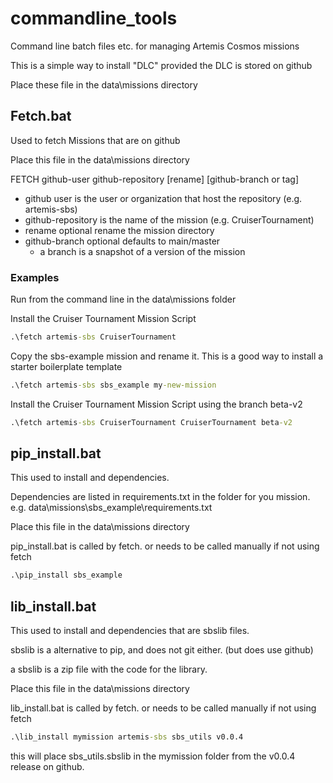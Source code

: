 # commandline_tools
Command line batch files etc. for managing Artemis Cosmos missions

This is a simple way to install "DLC" provided the DLC is stored on github


Place these file in the data\missions directory

## Fetch.bat
Used to fetch Missions that are on github

Place this file in the data\missions directory

FETCH github-user github-repository [rename] [github-branch or tag]

- github user is the user or organization that host the repository (e.g. artemis-sbs)
- github-repository is the name of the mission (e.g. CruiserTournament)
- rename optional rename the mission directory
- github-branch optional defaults to main/master 
    - a branch is a snapshot of a version of the mission

### Examples
Run from the command line in the data\missions folder

Install the Cruiser Tournament Mission Script

``` cmd
.\fetch artemis-sbs CruiserTournament
```

Copy the sbs-example mission and rename it. This is a good way to install a starter boilerplate template

``` cmd
.\fetch artemis-sbs sbs_example my-new-mission
```

Install the Cruiser Tournament Mission Script using the branch beta-v2

``` cmd
.\fetch artemis-sbs CruiserTournament CruiserTournament beta-v2
```



## pip_install.bat
This used to install and dependencies.

Dependencies are listed in requirements.txt in the folder for you mission. e.g. data\missions\sbs_example\requirements.txt


Place this file in the data\missions directory

pip_install.bat is called by fetch. or needs to be called manually if not using fetch

``` cmd
.\pip_install sbs_example
```



## lib_install.bat
This used to install and dependencies that are sbslib files.

sbslib is a alternative to pip, and does not git either. (but does use github)

a sbslib is a zip file with the code for the library.


Place this file in the data\missions directory

lib_install.bat is called by fetch. or needs to be called manually if not using fetch


``` cmd
.\lib_install mymission artemis-sbs sbs_utils v0.0.4
```
this will place sbs_utils.sbslib in the mymission folder from the v0.0.4 release on github.



